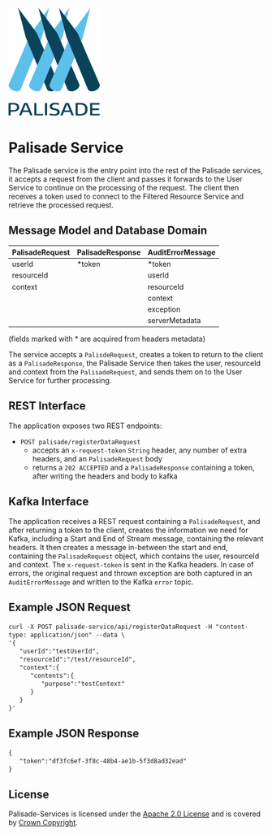 <!---
Copyright 2018-2021 Crown Copyright

Licensed under the Apache License, Version 2.0 (the "License");
you may not use this file except in compliance with the License.
You may obtain a copy of the License at

  http://www.apache.org/licenses/LICENSE-2.0

Unless required by applicable law or agreed to in writing, software
distributed under the License is distributed on an "AS IS" BASIS,
WITHOUT WARRANTIES OR CONDITIONS OF ANY KIND, either express or implied.
See the License for the specific language governing permissions and
limitations under the License.
--->

# <img src="../logos/logo.svg" width="180">

# Palisade Service

The Palisade service is the entry point into the rest of the Palisade services, it accepts a request from the client and passes it forwards
to the User Service to continue on the processing of the request. The client then receives a token used to connect to the Filtered
Resource Service and retrieve the processed request. 


## Message Model and Database Domain

| PalisadeRequest | PalisadeResponse | AuditErrorMessage | 
|:----------------|:-----------------|:------------------|
| userId          | *token           | *token            | 
| resourceId      |                  | userId            |  
| context         |                  | resourceId        |
|                 |                  | context           | 
|                 |                  | exception         | 
|                 |                  | serverMetadata    | 
  
(fields marked with * are acquired from headers metadata)

The service accepts a `PalisdeRequest`, creates a token to return to the client as a `PalisadeResponse`, the Palisade Service 
then takes the user, resourceId and context from the `PalisadeRequest`, and sends them on to the User Service for further processing. 


## REST Interface

The application exposes two REST endpoints:
* `POST palisade/registerDataRequest`
  - accepts an `x-request-token` `String` header, any number of extra headers, and an `PalisadeRequest` body
  - returns a `202 ACCEPTED` and a `PalisadeResponse` containing a token, after writing the headers and body to kafka
  

## Kafka Interface

The application receives a REST request containing a `PalisadeRequest`, and after returning a token to the client, creates the information we need 
for Kafka, including a Start and End of Stream message, containing the relevant headers. It then creates a message in-between the start and end, containing the 
`PalisadeRequest` object, which contains the user, resourceId and context.
The `x-request-token` is sent in the Kafka headers.
In case of errors, the original request and thrown exception are both captured in an `AuditErrorMessage` and written to the Kafka `error` topic.


## Example JSON Request
```
curl -X POST palisade-service/api/registerDataRequest -H "content-type: application/json" --data \
'{
   "userId":"testUserId",
   "resourceId":"/test/resourceId",
   "context":{
      "contents":{
         "purpose":"testContext"
      }
   }
}'
```


## Example JSON Response
```
{
   "token":"df3fc6ef-3f8c-48b4-ae1b-5f3d8ad32ead"
}
```

## License

Palisade-Services is licensed under the [Apache 2.0 License](https://www.apache.org/licenses/LICENSE-2.0) and is covered by [Crown Copyright](https://www.nationalarchives.gov.uk/information-management/re-using-public-sector-information/copyright-and-re-use/crown-copyright/).
